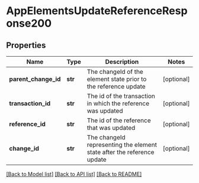 # AppElementsUpdateReferenceResponse200

## Properties
Name | Type | Description | Notes
------------ | ------------- | ------------- | -------------
**parent_change_id** | **str** | The changeId of the element state prior to the reference update | [optional] 
**transaction_id** | **str** | The id of the transaction in which the reference was updated | [optional] 
**reference_id** | **str** | The id of the reference that was updated | [optional] 
**change_id** | **str** | The changeId representing the element state after the reference update | [optional] 

[[Back to Model list]](../README.md#documentation-for-models) [[Back to API list]](../README.md#documentation-for-api-endpoints) [[Back to README]](../README.md)


